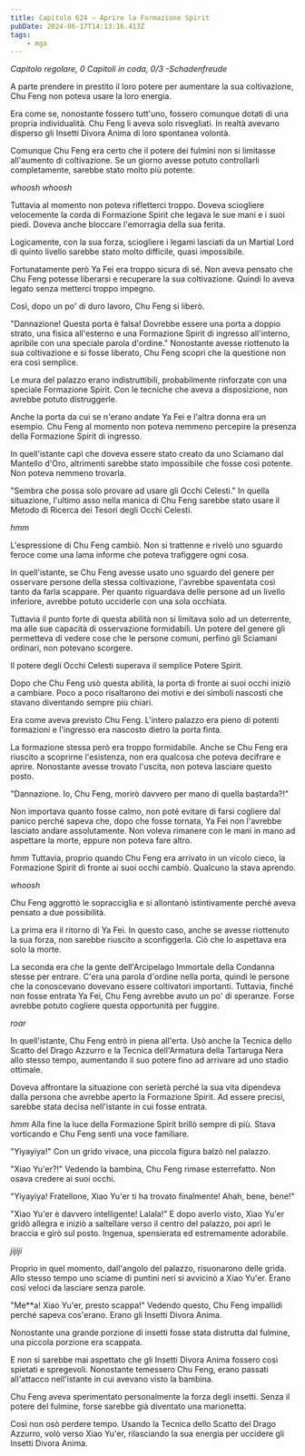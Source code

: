 ```yaml
---
title: Capitolo 624 – Aprire la Formazione Spirit
pubDate: 2024-06-17T14:13:16.413Z
tags:
    - mga
---
```



<em>Capitolo regolare,
0 Capitoli in coda, 0/3
-Schadenfreude</em>


A parte prendere in prestito il loro potere per aumentare la sua coltivazione, Chu Feng non poteva usare la loro energia.


Era come se, nonostante fossero tutt'uno, fossero comunque dotati di una propria individualità. Chu Feng li aveva solo risvegliati. In realtà avevano disperso gli Insetti Divora Anima di loro spontanea volontà.


Comunque Chu Feng era certo che il potere dei fulmini non si limitasse all'aumento di coltivazione. Se un giorno avesse potuto controllarli completamente, sarebbe stato molto più potente.


*whoosh whoosh*


Tuttavia al momento non poteva rifletterci troppo. Doveva sciogliere velocemente la corda di Formazione Spirit che legava le sue mani e i suoi piedi. Doveva anche bloccare l'emorragia della sua ferita.


Logicamente, con la sua forza, sciogliere i legami lasciati da un Martial Lord di quinto livello sarebbe stato molto difficile, quasi impossibile.


Fortunatamente però Ya Fei era troppo sicura di sé. Non aveva pensato che Chu Feng potesse liberarsi e recuperare la sua coltivazione. Quindi lo aveva legato senza metterci troppo impegno.


Così, dopo un po' di duro lavoro, Chu Feng si liberò.


"Dannazione! Questa porta è falsa! Dovrebbe essere una porta a doppio strato, una fisica all'esterno e una Formazione Spirit di ingresso all'interno, apribile con una speciale parola d'ordine." Nonostante avesse riottenuto la sua coltivazione e si fosse liberato, Chu Feng scoprì che la questione non era così semplice.


Le mura del palazzo erano indistruttibili, probabilmente rinforzate con una speciale Formazione Spirit. Con le tecniche che aveva a disposizione, non avrebbe potuto distruggerle.


Anche la porta da cui se n'erano andate Ya Fei e l'altra donna era un esempio. Chu Feng al momento non poteva nemmeno percepire la presenza della Formazione Spirit di ingresso.


In quell'istante capì che doveva essere stato creato da uno Sciamano dal Mantello d'Oro, altrimenti sarebbe stato impossibile che fosse così potente. Non poteva nemmeno trovarla.


"Sembra che possa solo provare ad usare gli Occhi Celesti." In quella situazione, l'ultimo asso nella manica di Chu Feng sarebbe stato usare il Metodo di Ricerca dei Tesori degli Occhi Celesti.


*hmm*


L'espressione di Chu Feng cambiò. Non si trattenne e rivelò uno sguardo feroce come una lama informe che poteva trafiggere ogni cosa.


In quell'istante, se Chu Feng avesse usato uno sguardo del genere per osservare persone della stessa coltivazione, l'avrebbe spaventata così tanto da farla scappare. Per quanto riguardava delle persone ad un livello inferiore, avrebbe potuto ucciderle con una sola occhiata.


Tuttavia il punto forte di questa abilità non si limitava solo ad un deterrente, ma alle sue capacità di osservazione formidabili. Un potere del genere gli permetteva di vedere cose che le persone comuni, perfino gli Sciamani ordinari, non potevano scorgere.


Il potere degli Occhi Celesti superava il semplice Potere Spirit.


Dopo che Chu Feng usò questa abilità, la porta di fronte ai suoi occhi iniziò a cambiare. Poco a poco risaltarono dei motivi e dei simboli nascosti che stavano diventando sempre più chiari.


Era come aveva previsto Chu Feng. L'intero palazzo era pieno di potenti formazioni e l'ingresso era nascosto dietro la porta finta.


La formazione stessa però era troppo formidabile. Anche se Chu Feng era riuscito a scoprirne l'esistenza, non era qualcosa che poteva decifrare e aprire. Nonostante avesse trovato l'uscita, non poteva lasciare questo posto.


"Dannazione. Io, Chu Feng, morirò davvero per mano di quella bastarda?!"


Non importava quanto fosse calmo, non poté evitare di farsi cogliere dal panico perché sapeva che, dopo che fosse tornata, Ya Fei non l'avrebbe lasciato andare assolutamente. Non voleva rimanere con le mani in mano ad aspettare la morte, eppure non poteva fare altro.


*hmm* Tuttavia, proprio quando Chu Feng era arrivato in un vicolo cieco, la Formazione Spirit di fronte ai suoi occhi cambiò. Qualcuno la stava aprendo.


*whoosh*


Chu Feng aggrottò le sopracciglia e si allontanò istintivamente perché aveva pensato a due possibilità.


La prima era il ritorno di Ya Fei. In questo caso, anche se avesse riottenuto la sua forza, non sarebbe riuscito a sconfiggerla. Ciò che lo aspettava era solo la morte.


La seconda era che la gente dell'Arcipelago Immortale della Condanna stesse per entrare. C'era una parola d'ordine nella porta, quindi le persone che la conoscevano dovevano essere coltivatori importanti. Tuttavia, finché non fosse entrata Ya Fei, Chu Feng avrebbe avuto un po' di speranze. Forse avrebbe potuto cogliere questa opportunità per fuggire.


*roar*


In quell'istante, Chu Feng entrò in piena all'erta. Usò anche la Tecnica dello Scatto del Drago Azzurro e la Tecnica dell'Armatura della Tartaruga Nera allo stesso tempo, aumentando il suo potere fino ad arrivare ad uno stadio ottimale.


Doveva affrontare la situazione con serietà perché la sua vita dipendeva dalla persona che avrebbe aperto la Formazione Spirit. Ad essere precisi, sarebbe stata decisa nell'istante in cui fosse entrata.


*hmm* Alla fine la luce della Formazione Spirit brillò sempre di più. Stava vorticando e Chu Feng sentì una voce familiare.


"Yiyayiya!" Con un grido vivace, una piccola figura balzò nel palazzo.


"Xiao Yu'er?!" Vedendo la bambina, Chu Feng rimase esterrefatto. Non osava credere ai suoi occhi.


"Yiyayiya! Fratellone, Xiao Yu'er ti ha trovato finalmente! Ahah, bene, bene!"


"Xiao Yu'er è davvero intelligente! Lalala!" E dopo averlo visto, Xiao Yu'er gridò allegra e iniziò a saltellare verso il centro del palazzo, poi aprì le braccia e girò sul posto. Ingenua, spensierata ed estremamente adorabile.


*jijiji*


Proprio in quel momento, dall'angolo del palazzo, risuonarono delle grida. Allo stesso tempo uno sciame di puntini neri si avvicinò a Xiao Yu'er. Erano così veloci da lasciare senza parole.


"Me**a! Xiao Yu'er, presto scappa!" Vedendo questo, Chu Feng impallidì perché sapeva cos'erano. Erano gli Insetti Divora Anima.


Nonostante una grande porzione di insetti fosse stata distrutta dal fulmine, una piccola porzione era scappata.


E non si sarebbe mai aspettato che gli Insetti Divora Anima fossero così spietati e spregevoli. Nonostante temessero Chu Feng, erano passati all'attacco nell'istante in cui avevano visto la bambina.


Chu Feng aveva sperimentato personalmente la forza degli insetti. Senza il potere del fulmine, forse sarebbe già diventato una marionetta.


Così non osò perdere tempo. Usando la Tecnica dello Scatto del Drago Azzurro, volò verso Xiao Yu'er, rilasciando la sua energia per uccidere gli Insetti Divora Anima.
                                


                                



